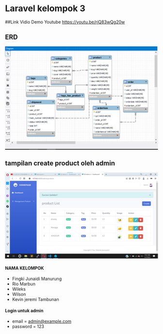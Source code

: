 # Laravel kelompok 3


##Link Vidio Demo Youtube
https://youtu.be/rjQ83wQg20w

## ERD

![preview img](/erd.jpg)

## tampilan create product oleh admin
![preview img](/admin.jpg)



#### NAMA KELOMPOK

-   Fingki Junaidi Manurung
-   Rio Marbun
-   Wileks
-   Wilson
-   Kevin jeremi Tambunan



#### Login untuk admin

-   email = admin@example.com
-   password = 123
